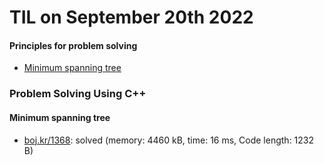 # **TIL on September 20th 2022**
#### Principles for problem solving
- [Minimum spanning tree](../../../Computer%20science/Algorithm/min-span-tree-09-19-2022.md)

### Problem Solving Using C++
#### Minimum spanning tree
- [boj.kr/1368](../../../Problem%20Solving/boj/Minimum%20spanning%20tree/1368-09-20-2022.cpp): solved (memory: 4460 kB, time: 16 ms, Code length: 1232 B)